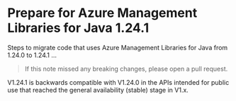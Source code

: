 # Prepare for Azure Management Libraries for Java 1.24.1 #

Steps to migrate code that uses Azure Management Libraries for Java from 1.24.0 to 1.24.1 ...

> If this note missed any breaking changes, please open a pull request.


V1.24.1 is backwards compatible with V1.24.0 in the APIs intended for public use that reached the general availability (stable) stage in V1.x.